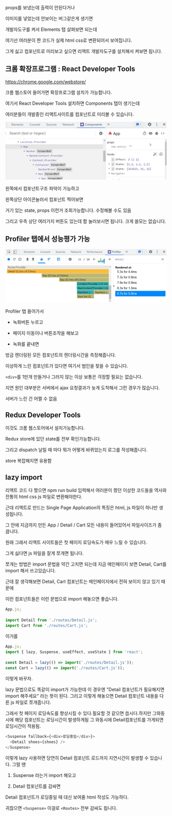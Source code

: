props를 보냈는데 출력이 안된다거나

이미지를 넣었는데 안보이는 버그같은게 생기면

개발자도구를 켜서 Elements 탭 살펴보면 되는데

여기선 여러분이 짠 코드가 실제 html css로 변환되어서 보여집니다.

그게 싫고 컴포넌트로 미리보고 싶으면 리액트 개발자도구를 설치해서 켜보면 됩니다.

## 크롬 확장프로그램 : React Developer Tools

https://chrome.google.com/webstore/

크롬 웹스토어 들어가면 확장프로그램 설치가 가능합니다.

여기서 React Developer Tools 설치하면 Components 탭이 생기는데

여러분들이 개발중인 리액트사이트를 컴포넌트로 미리볼 수 있습니다.

![alt text](image.png)

왼쪽에서 컴포넌트구조 파악이 가능하고

왼쪽상단 아이콘눌러서 컴포넌트 찍어보면

거기 있는 state, props 이런거 조회가능합니다. 수정해볼 수도 있음

그리고 우측 상단 여러가지 버튼도 있는데 함 눌러보시면 됩니다. 크게 쓸모는 없습니다.

## Profiler 탭에서 성능평가 가능

![alt text](image-1.png)

Profiler 탭 들어가서

- 녹화버튼 누르고

- 페이지 이동이나 버튼조작을 해보고

- 녹화를 끝내면

방금 렌더링된 모든 컴포넌트의 렌더링시간을 측정해줍니다.

이상하게 느린 컴포넌트가 있다면 여기서 범인을 찾을 수 있습니다.

`<div>`를 1만개 만들거나 그러지 않는 이상 보통은 걱정할 필요는 없습니다.

지연 원인 대부분은 서버에서 ajax 요청결과가 늦게 도착해서 그런 경우가 많습니다.

서버가 느린 건 어쩔 수 없음

## Redux Developer Tools

이것도 크롬 웹스토어에서 설치가능합니다.

Redux store에 있던 state를 전부 확인가능합니다.

그리고 dispatch 날릴 때 마다 뭐가 어떻게 바뀌었는지 로그를 작성해줍니다.

store 복잡해지면 유용함

## lazy import

리액트 코드 다 짰으면 npm run build 입력해서 여러분이 짰던 이상한 코드들을 역사와 전통의 html css js 파일로 변환해야한다.

근데 리액트로 만드는 Single Page Application의 특징은 html, js 파일이 하나만 생성됩니다.

그 안에 지금까지 만든 App / Detail / Cart 모든 내용이 들어있어서 파일사이즈가 좀 큽니다.

원래 그래서 리액트 사이트들은 첫 페이지 로딩속도가 매우 느릴 수 있습니다.

그게 싫다면 js 파일을 잘게 쪼개면 됩니다.

쪼개는 방법은 import 문법을 약간 고치면 되는데 지금 메인페이지 보면 Detail, Cart를 import 해서 쓰고있습니다.

근데 잘 생각해보면 Detail, Cart 컴포넌트는 메인페이지에서 전혀 보이지 않고 있기 때문에

이런 컴포넌트들은 이런 문법으로 import 해놓으면 좋습니다.

```ts
App.js;

import Detail from './routes/Detail.js';
import Cart from './routes/Cart.js';
```

이거를

```ts
App.js;
import { lazy, Suspense, useEffect, useState } from 'react';

const Detail = lazy(() => import('./routes/Detail.js'));
const Cart = lazy(() => import('./routes/Cart.js'));
```

이렇게 바꾸자.

lazy 문법으로도 똑같이 import가 가능한데 이 경우엔 "Detail 컴포넌트가 필요해지면 import 해주세요" 라는 뜻이 된다. 그리고 이렇게 해놓으면 Detail 컴포넌트 내용을 다른 js 파일로 쪼개줍니다.

그래서 첫 페이지 로딩속도를 향상시킬 수 있다.필요할 것 같으면 씁시다.하지만 그와동시에 해당 컴포넌트는 로딩시간이 발생하게됨 그 와동시에 Detail컴포넌트를 가게되면 로딩시간이 적용됨.

```ts
<Suspense fallback={<div>로딩중임</div>}>
  <Detail shoes={shoes} />
</Suspense>
```

이렇게 lazy 사용하면 당연히 Detail 컴포넌트 로드까지 지연시간이 발생할 수 있습니다. 그럴 땐

1. Suspense 라는거 import 해오고

2. Detail 컴포넌트를 감싸면

Detail 컴포넌트가 로딩중일 때 대신 보여줄 html 작성도 가능하다.

귀찮으면 `<Suspense>` 이걸로 `<Routes>` 전부 감싸도 됩니다.
